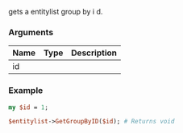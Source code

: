 gets a entitylist group by i d.
### Arguments
**Name**|**Type**|**Description**
:---|:---|:---
id||

### Example

```perl
my $id = 1;

$entitylist->GetGroupByID($id); # Returns void
```
